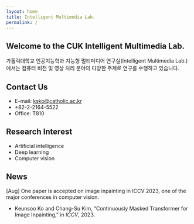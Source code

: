 ```yaml
---
layout: home
title: Intelligent Multimedia Lab.
permalink: /
---
```


## Welcome to the CUK Intelligent Multimedia Lab.

가톨릭대학교 인공지능학과 지능형 멀티미디어 연구실(Intelligent Multimedia Lab.)에서는 컴퓨터 비전 및 영상 처리 분야의 다양한 주제로 연구를 수행하고 있습니다. 

## Contact Us

-  E-mail: <ksko@catholic.ac.kr>
-  +82-2-2164-5522
-  Office: T810

## Research Interest

- Artificial intelligence
- Deep learning
- Computer vision

## News
[Aug] One paper is accepted on image inpainting in ICCV 2023, one of the major conferences in computer vision.
- Keunsoo Ko and Chang-Su Kim, “Continuously Masked Transformer for Image Inpainting,” in <i>ICCV</i>, 2023.
